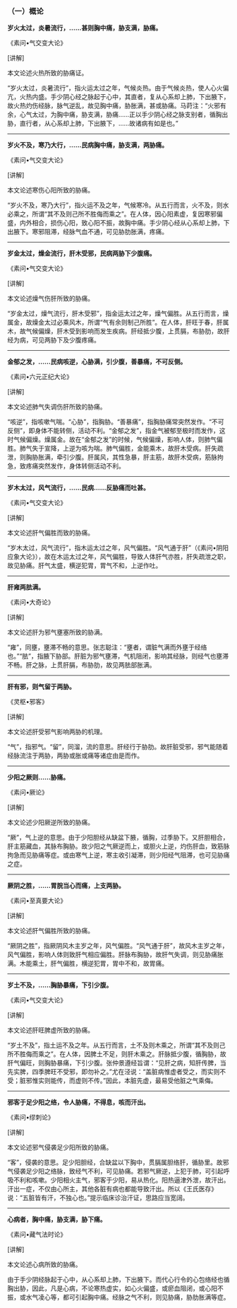 ### （一）概论

**岁火太过，炎暑流行，……甚则胸中痛，胁支满，胁痛。**

​《素问•气交变大论》

[讲解]

本文论述火热所致的胁痛证。

“岁火太过，炎暑流行”，指火运太过之年，气候炎热。由于气候炎热，使人心火偏亢，火热内盛。手少阴心经之脉起于心中，其直者，复从心系却上肺，下出腋下，故火热灼伤经脉，脉气逆乱，故见胸中痛，胁胀满，甚或胁痛。马莳注：“火邪有余，心气太过，为胸中痛，胁支满，胁痛……正以手少阴心经之脉支别者，循胸出胁，直行者，从心系却上肺，下出腋下，……故诸病有如是也。”

* * *

**岁火不及，寒乃大行，……民病胸中痛，胁支满，两胁痛。**

​《素问•气交变大论》

[讲解]

本文论述寒伤心阳所致的胁痛。

“岁火不及，寒乃大行”，指火运不及之年，气候寒冷。从五行而言，火不及，则水必乘之，所谓“其不及则己所不胜侮而乘之”。在人体，因心阳素虚，复因寒邪偏盛，内外相合，损伤心阳，致心阳不振，故胸中痛。手少阴心经从心系却上肺，下出腋下。寒邪阻滞，经脉气血不通，可见胁肋胀满，疼痛。

* * *

**岁金太过，燥金流行，肝木受邪，民病两胁下少腹痛。**

​《素问•气交变大论》

[讲解]

本文论述燥气伤肝所致的胁痛。

“岁金太过，燥气流行，肝木受邪”，指金运太过之年，燥气偏胜。从五行而言，燥属金，故燥金太过必乘风木，所谓“气有余则制己所胜”。在人体，肝旺于春，肝属木，故气候偏燥，肝木受到影响而发生疾病。肝经抵少腹，上贯膈，布胁肋，故肝经为病，可见两胁下及少腹疼痛。

* * *

**金郁之发，……民病咳逆，心胁满，引少腹，善暴痛，不可反侧。**

​《素问•六元正纪大论》

[讲解]

本文论述肺气失调伤肝所致的胁痛。

“咳逆”，指咳嗽气喘。“心胁”，指胸胁。“善暴痛”，指胸胁痛常突然发作。“不可反侧”，即身体不能转侧，活动不利。“金郁之发”，指金气被郁至极时而发作，这时气候偏燥。燥属金。故在“金郁之发”的时候，气候偏燥，影响人体，则肺气偏胜。肺气失于宣降，上逆为咳为喘。肺气偏胜，金能乘木，故肝木受病。肝失疏泄，则胸胁胀满，牵引少腹。肝属风，其性急暴，肝主筋，故肝木受病，筋脉拘急，致疼痛突然发作，身体转侧活动不利。

* * *

**岁木太过，风气流行，……民病……反胁痛而吐甚。**

​《素问•气交变大论》

[讲解]

本文论述肝气偏胜而致的胁痛。

“岁木太过，风气流行”，指木运太过之年，风气偏胜。“风气通于肝”（《素问•阴阳应象大论》），故在木运太过之年，风气偏胜，导致人体肝气亦胜，肝失疏泄之职，故见胁痛。肝气太盛，横逆犯胃，胃气不和，上逆作吐。

* * *

**肝雍两胠满。**

​《素问•大奇论》

[讲解]

本文论述肝为邪气壅塞所致的胁满。

“雍”，同壅，壅滞不畅的意思。张志聪注：“壅者，谓脏气满而外壅于经络也。”“胠”，指腋下胁部。肝脏为邪气壅滞，气机阻闭，影响其经脉，则经气也壅滞不畅。肝之脉，上贯肝膈，布胁肋，故见两胠部胀满。

* * *

**肝有邪，则气留于两胁。**

​《灵枢•邪客》

[讲解]

本文论述肝受邪气影响两胁的机理。

“气”，指邪气。“留”，同溜，流的意思。肝经行于胁肋。故肝脏受邪，邪气能随着经脉流注于两胁，两胁或胀或痛等诸症由是而作。

* * *

**少阳之厥则……胁痛。**

​《素问•厥论》

[讲解]

本文论述少阳厥逆所致的胁痛。

“厥”，气上逆的意思。由于少阳胆经从缺盆下腋，循胸，过季胁下。又肝胆相合，肝主筋藏血，其脉布胸胁。故少阳之气厥逆而上，或胆火上逆，灼伤肝血，致筋脉拘急而见胁痛等症。或由寒气上逆，寒主收引凝滞，则少阳经气阻滞，也可见胁痛之症。

* * *

**厥阴之胜，……胃脘当心而痛，上支两胁。**

​《素问•至真要大论》

[讲解]

本文论述肝气偏胜所致的胁痛。

“厥阴之胜”，指厥阴风木主岁之年，风气偏胜。“风气通于肝”，故风木主岁之年，风气偏胜，影响人体则致肝气相应偏胜。肝脉布胸胁，故肝气失调，则见胁痛胀满。木能乘土，肝气偏胜，横逆犯胃，胃中不和，故胃痛。

* * *

**岁土不及，……胸胁暴痛，下引少腹。**

​《素问•气交变大论》

[讲解]

本文论述肝旺脾虚所致的胁痛。

“岁土不及”，指土运不及之年。从五行而言，土不及则木乘之，所谓“其不及则己所不胜侮而乘之”。在人体，因脾土不足，则肝木乘之。肝脉抵少腹，循胸胁，故肝气偏旺，则胸胁暴痛，下引少腹。张仲景遵经旨谓：“见肝之病，知肝传脾，当先实脾，四季脾旺不受邪，即勿补之。”尤在泾说：“盖脏病惟虚者受之，而实则不受；脏邪惟实则能传，而虚则不传。”因此，本脏先虚，最易受他脏之气乘侮。

* * *

**邪客于足少阳之络，令人胁痛，不得息，咳而汗出。**

​《素问•缪刺论》

[讲解]

本文论述邪气侵袭足少阳所致的胁痛。

“客”，侵袭的意思。足少阳胆经，合缺盆以下胸中，贯膈属胆络肝，循胁里。故邪气侵袭足少阳之络脉，致经气不利，可见胁痛。若邪气厥逆，上犯于肺，可引起呼吸不利和咳嗽。少阳相火主气，邪客于少阳，易从热化。阳热逼津外泄，故汗出。汗出一症，不仅由心所主，其他各脏有病也都能导致汗出。所以《王氏医存》说：“五脏皆有汗，不独心也。”提示临床诊治汗证，思路应当宽阔。

* * *

**心病者，胸中痛，胁支满，胁下痛。**

​《素问•藏气法时论》

[讲解]

本文论述心病所致的胁痛。

由于手少阴经脉起于心中，从心系却上肺，下出腋下。而代心行令的心包络经也循胸出胁，因此，凡是心病，不论寒热虚实，如心火偏盛，或瘀血阻闭，或心阳不振，或水气凌心等，都可引起胸中痛。经脉之气不利，则见胁痛，胁肋胀满等症。

